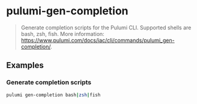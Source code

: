 # pulumi-gen-completion

> Generate completion scripts for the Pulumi CLI. Supported shells are bash, zsh, fish. More information: <https://www.pulumi.com/docs/iac/cli/commands/pulumi_gen-completion/>.

## Examples

### Generate completion scripts

```bash
pulumi gen-completion bash|zsh|fish
```
